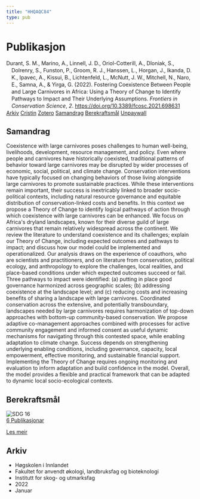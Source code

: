 ```yaml
---
title: "HHQAQC84"
type: pub
---
```

<h1>Publikasjon</h1>
<article id="csl-bib-container-HHQAQC84" class="csl-bib-container">
  <div class="csl-bib-body" style="line-height: 1.35; padding-left: 1em; text-indent:-1em;">
  <div class="csl-entry">Durant, S. M., Marino, A., Linnell, J. D., Oriol-Cotterill, A., Dloniak, S., Dolrenry, S., Funston, P., Groom, R. J., Hanssen, L., Horgan, J., Ikanda, D. K., Ipavec, A., Kissui, B., Lichtenfeld, L., McNutt, J. W., Mitchell, N., Naro, E., Samna, A., &amp; Yirga, G. (2022). Fostering Coexistence Between People and Large Carnivores in Africa: Using a Theory of Change to Identify Pathways to Impact and Their Underlying Assumptions. <i>Frontiers in Conservation Science</i>, <i>2</i>. <a href="https://doi.org/10.3389/fcosc.2021.698631">https://doi.org/10.3389/fcosc.2021.698631</a></div>
</div>
  <div class="csl-bib-buttons">
    <a href="#taxonomy-article-HHQAQC84" class="csl-bib-button">Arkiv</a>
    <a href="https://app.cristin.no/results/show.jsf?id=1988379" alt="Cristin URL" class="csl-bib-button">Cristin</a>
    <a href="http://zotero.org/groups/5402882/items/HHQAQC84" alt="Zotero URL" class="csl-bib-button">Zotero</a>
    <a href="#abstract-article-HHQAQC84" class="csl-bib-button">Samandrag</a>
    <a href="#sdg-article-HHQAQC84" class="csl-bib-button">Berekraftsmål</a>
    <a href="https://www.frontiersin.org/articles/10.3389/fcosc.2021.698631/pdf" class="csl-bib-button">Unpaywall</a>
  </div>
  <div id="csl-bib-meta-container-HHQAQC84"></div>
</article>
<div id="csl-bib-meta-HHQAQC84" class="csl-bib-meta">
  <article id="abstract-article-HHQAQC84" class="abstract-article">
    <h1>Samandrag</h1>
    Coexistence with large carnivores poses challenges to human well-being, livelihoods, development, resource management, and policy. Even where people and carnivores have historically coexisted, traditional patterns of behavior toward large carnivores may be disrupted by wider processes of economic, social, political, and climate change. Conservation interventions have typically focused on changing behaviors of those living alongside large carnivores to promote sustainable practices. While these interventions remain important, their success is inextricably linked to broader socio-political contexts, including natural resource governance and equitable distribution of conservation-linked costs and benefits. In this context we propose a Theory of Change to identify logical pathways of action through which coexistence with large carnivores can be enhanced. We focus on Africa's dryland landscapes, known for their diverse guild of large carnivores that remain relatively widespread across the continent. We review the literature to understand coexistence and its challenges; explain our Theory of Change, including expected outcomes and pathways to impact; and discuss how our model could be implemented and operationalized. Our analysis draws on the experience of coauthors, who are scientists and practitioners, and on literature from conservation, political ecology, and anthropology to explore the challenges, local realities, and place-based conditions under which expected outcomes succeed or fail. Three pathways to impact were identified: (a) putting in place good governance harmonized across geographic scales; (b) addressing coexistence at the landscape level; and (c) reducing costs and increasing benefits of sharing a landscape with large carnivores. Coordinated conservation across the extensive, and potentially transboundary, landscapes needed by large carnivores requires harmonization of top-down approaches with bottom-up community-based conservation. We propose adaptive co-management approaches combined with processes for active community engagement and informed consent as useful dynamic mechanisms for navigating through this contested space, while enabling adaptation to climate change. Success depends on strengthening underlying enabling conditions, including governance, capacity, local empowerment, effective monitoring, and sustainable financial support. Implementing the Theory of Change requires ongoing monitoring and evaluation to inform adaptation and build confidence in the model. Overall, the model provides a flexible and practical framework that can be adapted to dynamic local socio-ecological contexts.
  </article>
  <article id="sdg-article-HHQAQC84" class="sdg-article">
    <h1>Berekraftsmål</h1>
    <div class="sdg-container"><div id="sdg16" class="sdg"> <img src="{{< params subfolder >}}images/sdg/sdg16_no.png" class="image" alt="SDG 16"> <div class="sdg-overlay"> <a href="{{< params subfolder >}}no/archive/?sdg=16#archive" class="sdg-publication-count"><span>6</span> Publikasjonar</a> <p><a href="NA" class="sdg-read-more">Les meir</a></p> </div> </div></div>
  </article>
  <article id="taxonomy-article-HHQAQC84" class="taxonomy-article">
    <h1>Arkiv</h1>
    <ul>
      <li>Høgskolen i Innlandet</li>
      <li>Fakultet for anvendt økologi, landbruksfag og bioteknologi</li>
      <li>Institutt for skog- og utmarksfag</li>
      <li>2022</li>
      <li>Januar</li>
    </ul>
  </article>
</div>

